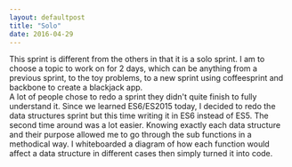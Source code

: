 ```yaml
---
layout: defaultpost
title: "Solo"
date: 2016-04-29
---
```


This sprint is different from the others in that it is a solo sprint. I am to choose a topic to work on for 2 days, which can be anything from a previous sprint, to the toy problems, to a new sprint using coffeesprint and backbone to create a blackjack app.<br />
A lot of people chose to redo a sprint they didn't quite finish to fully understand it. Since we learned ES6/ES2015 today, I decided to redo the data structures sprint but this time writing it in ES6 instead of ES5. The second time around was a lot easier. Knowing exactly each data structure and their purpose allowed me to go through the sub functions in a methodical way. I whiteboarded a diagram of how each function would affect a data structure in different cases then simply turned it into code.